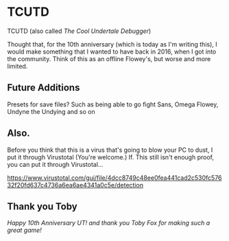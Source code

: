 # TCUTD
TCUTD (also called *The Cool Undertale Debugger*)

Thought that, for the 10th anniversary (which is today as I'm writing this), I would make something that I wanted to have back in 2016, when I got into the community.
Think of this as an offline Flowey's, but worse and more limited.

## Future Additions
Presets for save files? Such as being able to go fight Sans, Omega Flowey, Undyne the Undying and so on

## Also.
Before you think that this is a virus that's going to blow your PC to dust, I put it through Virustotal (You're welcome.)
If. This still isn't enough proof, you can put it through Virustotal... 

https://www.virustotal.com/gui/file/4dcc8749c48ee0fea441cad2c530fc57632f20fd637c4736a6ea6ae4341a0c5e/detection

## Thank you Toby
 _Happy 10th Anniversary UT! and thank you Toby Fox for making such a great game!_
